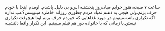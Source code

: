 ساعت ۷ صبحه،هنوز خوابم میاد،روز پنجشنبه اس‌و بی دلیل پاشدم.
اومدم اینجا با خودم حرف بزنم.ولی هیچی به ذهنم نمیاد
مردم چطوری روزانه خاطره مینویسن؟عب نداره اگه تکراری باشه.میتونم در مورد غذاهایی که خوردم حرف بزنم اونا هیچوقت تکراری نیستن.یا زمانی که با خانواده دور هم فیلم میبینیم.
این تکرار واقعا دلنشینه
